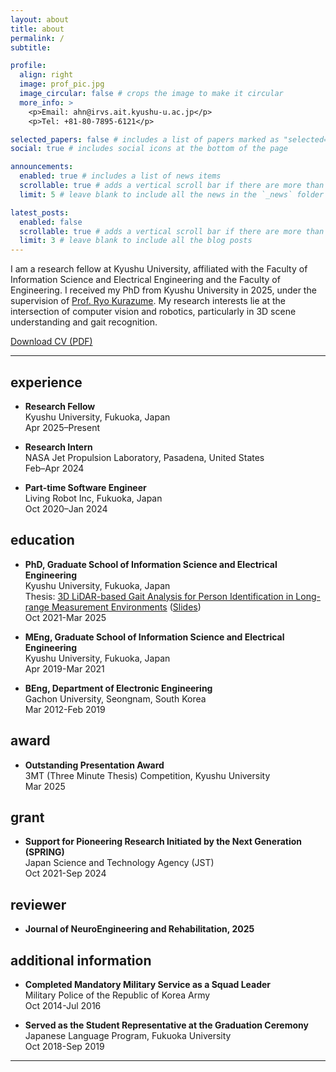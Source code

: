 ```yaml
---
layout: about
title: about
permalink: /
subtitle: 

profile:
  align: right
  image: prof_pic.jpg
  image_circular: false # crops the image to make it circular
  more_info: >
    <p>Email: ahn@irvs.ait.kyushu-u.ac.jp</p>
    <p>Tel: +81-80-7895-6121</p>

selected_papers: false # includes a list of papers marked as "selected={true}"
social: true # includes social icons at the bottom of the page

announcements:
  enabled: true # includes a list of news items
  scrollable: true # adds a vertical scroll bar if there are more than 3 news items
  limit: 5 # leave blank to include all the news in the `_news` folder

latest_posts:
  enabled: false
  scrollable: true # adds a vertical scroll bar if there are more than 3 new posts items
  limit: 3 # leave blank to include all the blog posts
---
```


I am a research fellow at Kyushu University, affiliated with the Faculty of Information Science and Electrical Engineering and the Faculty of Engineering. I received my PhD from Kyushu University in 2025, under the supervision of [Prof. Ryo Kurazume](https://robotics.ait.kyushu-u.ac.jp/). My research interests lie at the intersection of computer vision and robotics, particularly in 3D scene understanding and gait recognition.



[Download CV (PDF)](/assets/pdf/CV_jeongho_2025-04-30.pdf)




---

## experience

- **Research Fellow**<br>
  Kyushu University, Fukuoka, Japan<br>
  Apr 2025–Present

- **Research Intern**<br>
  NASA Jet Propulsion Laboratory, Pasadena, United States<br>
  Feb–Apr 2024

- **Part-time Software Engineer**<br>
  Living Robot Inc, Fukuoka, Japan<br>
  Oct 2020–Jan 2024
  



## education

- **PhD, Graduate School of Information Science and Electrical Engineering**<br>
  Kyushu University, Fukuoka, Japan<br>
  Thesis: [3D LiDAR-based Gait Analysis for Person Identification in Long-range Measurement Environments](/assets/pdf/phd_thesis.pdf)  ([Slides](/assets/pdf/phd_slides.pdf))<br>
  Oct 2021-Mar 2025

- **MEng, Graduate School of Information Science and Electrical Engineering**<br>
  Kyushu University, Fukuoka, Japan<br>
  Apr 2019-Mar 2021

- **BEng, Department of Electronic Engineering**<br>
  Gachon University, Seongnam, South Korea<br>
  Mar 2012-Feb 2019




## award

- **Outstanding Presentation Award**<br>
  3MT (Three Minute Thesis) Competition, Kyushu University<br>
  Mar 2025




## grant

- **Support for Pioneering Research Initiated by the Next Generation (SPRING)**<br>
  Japan Science and Technology Agency (JST)<br>
  Oct 2021-Sep 2024




## reviewer

- **Journal of NeuroEngineering and Rehabilitation, 2025**




## additional information
- **Completed Mandatory Military Service as a Squad Leader**<br>
  Military Police of the Republic of Korea Army<br>
  Oct 2014-Jul 2016

- **Served as the Student Representative at the Graduation Ceremony**<br>
  Japanese Language Program, Fukuoka University<br>
  Oct 2018-Sep 2019


---


  
